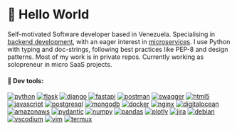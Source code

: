 <!--
**luisgdev/luisgdev** is a ✨ _special_ ✨ repository because its `README.md` (this file) appears on your GitHub profile.
-->

# 👋 Hello World

Self-motivated Software developer based in Venezuela. 
Specialising in [backend development](https://github.com/topics/backend), 
with an eager interest in [microservices](https://github.com/topics/microservices).
I use Python with typing and doc-strings, following best practices like PEP-8 and design patterns.
Most of my work is in private repos. Currently working as solopreneur in micro SaaS projects.


#### 🔧 Dev tools:

[![python](https://img.shields.io/badge/python-3776AB?style=for-the-badge&logo=python&logoColor=white)](https://github.com/topics/python)
[![flask](https://img.shields.io/badge/flask-black?style=for-the-badge&logo=flask&logoColor=white)](https://github.com/topics/flask)
[![django](https://img.shields.io/badge/django-092E20?style=for-the-badge&logo=django&logoColor=white)](https://github.com/topics/django)
[![fastapi](https://img.shields.io/badge/fastapi-009688?style=for-the-badge&logo=fastapi&logoColor=white)](https://github.com/topics/fastapi)
[![postman](https://img.shields.io/badge/-postman-FF6C37?style=for-the-badge&logo=postman&logoColor=white)](https://github.com/topics/postman)
[![swagger](https://img.shields.io/badge/-swagger-85EA2D?style=for-the-badge&logo=swagger&logoColor=black)](https://github.com/topics/swagger)
[![html5](https://img.shields.io/badge/-html5-E34F26?style=for-the-badge&logo=html5&logoColor=white)](https://github.com/topics/html5)
[![javascript](https://img.shields.io/badge/-javascript-F7DF1E?style=for-the-badge&logo=javascript&logoColor=black)](https://github.com/topics/javascript)
[![postgresql](https://img.shields.io/badge/-postgresql-4169E1?style=for-the-badge&logo=postgresql&logoColor=white)](https://github.com/topics/postgresql)
[![mongodb](https://img.shields.io/badge/-mongodb-47A248?style=for-the-badge&logo=mongodb&logoColor=white)](https://github.com/topics/mongodb)
[![docker](https://img.shields.io/badge/-docker-2496ED?style=for-the-badge&logo=docker&logoColor=white)](https://github.com/topics/docker)
[![nginx](https://img.shields.io/badge/-nginx-009639?style=for-the-badge&logo=nginx&logoColor=white)](https://github.com/topics/nginx)
[![digitalocean](https://img.shields.io/badge/-digitalocean-0080FF?style=for-the-badge&logo=digitalocean&logoColor=white)](https://github.com/topics/digitalocean)
[![amazonaws](https://img.shields.io/badge/-amazonaws-FF9900?style=for-the-badge&logo=amazonaws&logoColor=white)](https://github.com/topics/amazonaws)
[![pydantic](https://img.shields.io/badge/-pydantic-E92063?style=for-the-badge&logo=pydantic&logoColor=white)](https://github.com/topics/pydantic)
[![numpy](https://img.shields.io/badge/-numpy-013243?style=for-the-badge&logo=numpy&logoColor=white)](https://github.com/topics/numpy)
[![pandas](https://img.shields.io/badge/-pandas-150458?style=for-the-badge&logo=pandas&logoColor=white)](https://github.com/topics/pandas)
[![plotly](https://img.shields.io/badge/-plotly-3F4F75?style=for-the-badge&logo=plotly&logoColor=white)](https://github.com/topics/plotly)
[![jira](https://img.shields.io/badge/-jira-0052CC?style=for-the-badge&logo=jira&logoColor=white)](https://github.com/topics/jira)
[![debian](https://img.shields.io/badge/-debian-A81D33?style=for-the-badge&logo=debian&logoColor=white)](https://github.com/topics/debian)
[![vscodium](https://img.shields.io/badge/-vscodium-2F80ED?style=for-the-badge&logo=vscodium&logoColor=white)](https://github.com/topics/vscodium)
[![vim](https://img.shields.io/badge/-vim-019733?style=for-the-badge&logo=vim&logoColor=white)](https://github.com/topics/vim)
[![termux](https://img.shields.io/badge/-termux-black?style=for-the-badge&logo=windowsterminal&logoColor=white)](https://github.com/topics/termux)
